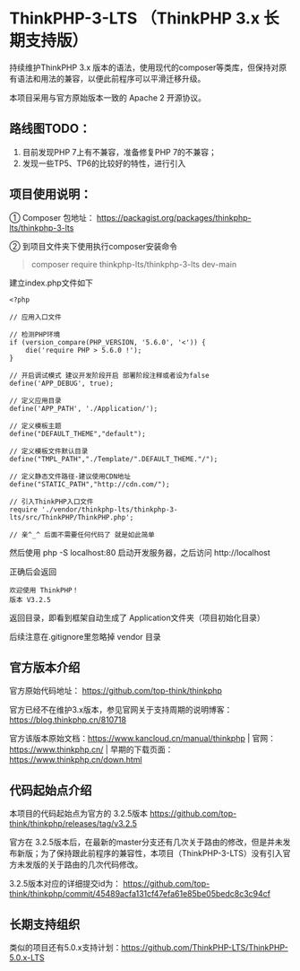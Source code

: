 # ThinkPHP-3-LTS    （ThinkPHP 3.x 长期支持版）

持续维护ThinkPHP 3.x 版本的语法，使用现代的composer等类库，但保持对原有语法和用法的兼容，以便此前程序可以平滑迁移升级。

本项目采用与官方原始版本一致的 Apache 2 开源协议。

路线图TODO：
------------
1. 目前发现PHP 7上有不兼容，准备修复PHP 7的不兼容；
2. 发现一些TP5、TP6的比较好的特性，进行引入


项目使用说明：
------------

① Composer 包地址： https://packagist.org/packages/thinkphp-lts/thinkphp-3-lts

② 到项目文件夹下使用执行composer安装命令

> composer require thinkphp-lts/thinkphp-3-lts dev-main


建立index.php文件如下

```
<?php

// 应用入口文件

// 检测PHP环境
if (version_compare(PHP_VERSION, '5.6.0', '<')) {
    die('require PHP > 5.6.0 !');
}

// 开启调试模式 建议开发阶段开启 部署阶段注释或者设为false
define('APP_DEBUG', true);

// 定义应用目录
define('APP_PATH', './Application/');

// 定义模板主题
define("DEFAULT_THEME","default");

// 定义模板文件默认目录
define("TMPL_PATH","./Template/".DEFAULT_THEME."/");

// 定义静态文件路径-建议使用CDN地址
define("STATIC_PATH","http://cdn.com/");

// 引入ThinkPHP入口文件
require './vendor/thinkphp-lts/thinkphp-3-lts/src/ThinkPHP/ThinkPHP.php';

// 亲^_^ 后面不需要任何代码了 就是如此简单

```

然后使用 php -S localhost:80 启动开发服务器，之后访问 http://localhost

正确后会返回

```
欢迎使用 ThinkPHP！
版本 V3.2.5
```

返回目录，即看到框架自动生成了 Application文件夹（项目初始化目录）

后续注意在.gitignore里忽略掉 vendor 目录



官方版本介绍
------------

官方原始代码地址：  https://github.com/top-think/thinkphp 

官方已经不在维护3.x版本，参见官网关于支持周期的说明博客：https://blog.thinkphp.cn/810718

官方该版本原始文档：https://www.kancloud.cn/manual/thinkphp  | 官网： https://www.thinkphp.cn/ | 早期的下载页面：https://www.thinkphp.cn/down.html

代码起始点介绍
--------------

本项目的代码起始点为官方的  3.2.5版本 https://github.com/top-think/thinkphp/releases/tag/v3.2.5 

官方在 3.2.5版本后，在最新的master分支还有几次关于路由的修改，但是并未发布新版；为了保持跟此前程序的兼容性，本项目（ThinkPHP-3-LTS）没有引入官方未发版的关于路由的几次代码修改。

3.2.5版本对应的详细提交id为： https://github.com/top-think/thinkphp/commit/45489acfa131cf47efa61e85be05bedc8c3c94cf

长期支持组织
------------
类似的项目还有5.0.x支持计划：https://github.com/ThinkPHP-LTS/ThinkPHP-5.0.x-LTS

